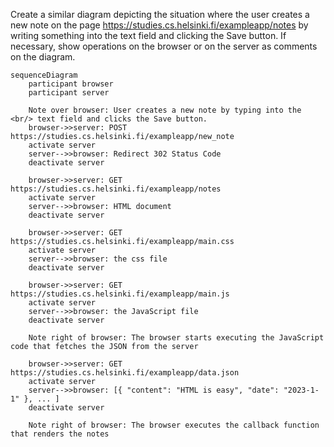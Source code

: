 Create a similar diagram depicting the situation where the user creates a new note on the page https://studies.cs.helsinki.fi/exampleapp/notes by writing something into the text field and clicking the Save button.
If necessary, show operations on the browser or on the server as comments on the diagram.

```mermaid
sequenceDiagram
    participant browser
    participant server

    Note over browser: User creates a new note by typing into the <br/> text field and clicks the Save button.
    browser->>server: POST https://studies.cs.helsinki.fi/exampleapp/new_note
    activate server
    server-->>browser: Redirect 302 Status Code
    deactivate server

    browser->>server: GET https://studies.cs.helsinki.fi/exampleapp/notes
    activate server
    server-->>browser: HTML document
    deactivate server

    browser->>server: GET https://studies.cs.helsinki.fi/exampleapp/main.css
    activate server
    server-->>browser: the css file
    deactivate server

    browser->>server: GET https://studies.cs.helsinki.fi/exampleapp/main.js
    activate server
    server-->>browser: the JavaScript file
    deactivate server

    Note right of browser: The browser starts executing the JavaScript code that fetches the JSON from the server

    browser->>server: GET https://studies.cs.helsinki.fi/exampleapp/data.json
    activate server
    server-->>browser: [{ "content": "HTML is easy", "date": "2023-1-1" }, ... ]
    deactivate server

    Note right of browser: The browser executes the callback function that renders the notes
```
